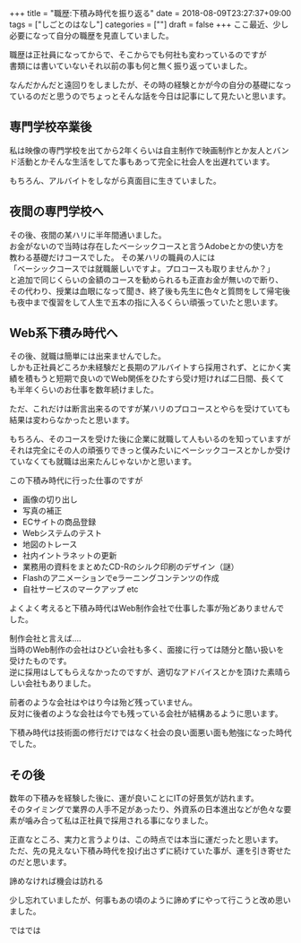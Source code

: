 +++
title = "職歴:下積み時代を振り返る"
date = 2018-08-09T23:27:37+09:00
tags = ["しごとのはなし"]
categories = [""]
draft = false
+++
ここ最近、少し必要になって自分の職歴を見直していました。

職歴は正社員になってからで、そこからでも何社も変わっているのですが  
書類には書いていないそれ以前の事も何と無く振り返っていました。

なんだかんだと遠回りをしましたが、その時の経験とかが今の自分の基礎になっているのだと思うのでちょっとそんな話を今日は記事にして見たいと思います。

## 専門学校卒業後
私は映像の専門学校を出てから2年くらいは自主制作で映画制作とか友人とバンド活動とかそんな生活をしてた事もあって完全に社会人を出遅れています。

もちろん、アルバイトをしながら真面目に生きていました。

## 夜間の専門学校へ
その後、夜間の某ハリに半年間通いました。  
お金がないので当時は存在したベーシックコースと言うAdobeとかの使い方を教わる基礎だけコースでした。
その某ハリの職員の人には  
「ベーシックコースでは就職厳しいですよ。プロコースも取りませんか？」  
と追加で同じくらいの金額のコースを勧められるも正直お金が無いので断り、  
その代わり、授業は血眼になって聞き、終了後も先生に色々と質問をして帰宅後も夜中まで復習をして人生で五本の指に入るくらい頑張っていたと思います。

## Web系下積み時代へ
その後、就職は簡単には出来ませんでした。  
しかも正社員どころか未経験だと長期のアルバイトすら採用されず、とにかく実績を積もうと短期で良いのでWeb関係をひたすら受け短ければ二日間、長くても半年くらいのお仕事を数年続けました。

ただ、これだけは断言出来るのですが某ハリのプロコースとやらを受けていても結果は変わらなかったと思います。

もちろん、そのコースを受けた後に企業に就職して人もいるのを知っていますが  
それは完全にその人の頑張りできっと僕みたいにベーシックコースとかしか受けていなくても就職は出来たんじゃないかと思います。

この下積み時代に行った仕事のですが

- 画像の切り出し
-  写真の補正
- ECサイトの商品登録
- Webシステムのテスト
- 地図のトレース
- 社内イントラネットの更新
- 業務用の資料をまとめたCD-Rのシルク印刷のデザイン（謎）
- Flashのアニメーションでeラーニングコンテンツの作成
- 自社サービスのマークアップ
etc

よくよく考えると下積み時代はWeb制作会社で仕事した事が殆どありませんでした。  

制作会社と言えば....  
当時のWeb制作の会社はひどい会社も多く、面接に行っては随分と酷い扱いを受けたものです。  
逆に採用はしてもらえなかったのですが、適切なアドバイスとかを頂けた素晴らしい会社もありました。

前者のような会社はやはり今は殆ど残っていません。  
反対に後者のような会社は今でも残っている会社が結構あるように思います。

下積み時代は技術面の修行だけではなく社会の良い面悪い面も勉強になった時代でした。

## その後
数年の下積みを経験した後に、運が良いことにITの好景気が訪れます。  
そのタイミングで業界の人手不足があったり、外資系の日本進出などが色々な要素が噛み合って私は正社員で採用される事になりました。

正直なところ、実力と言うよりは、この時点では本当に運だったと思います。  
ただ、先の見えない下積み時代を投げ出さずに続けていた事が、運を引き寄せたのだと思います。

諦めなければ機会は訪れる

少し忘れていましたが、何事もあの頃のように諦めずにやって行こうと改め思いました。


ではでは
